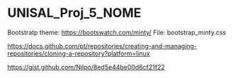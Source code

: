 # UNISAL_Proj_5_NOME
 
Bootstratp theme:
https://bootswatch.com/minty/
File: bootstrap_minty.css


https://docs.github.com/pt/repositories/creating-and-managing-repositories/cloning-a-repository?platform=linux

https://gist.github.com/Nilpo/8ed5e44be00d6cf21f22